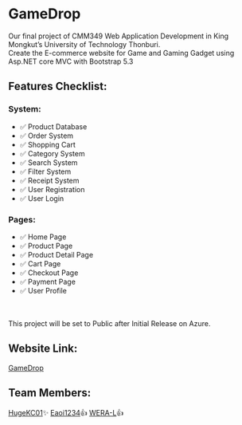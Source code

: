 # GameDrop

Our final project of CMM349 Web Application Development in King Mongkut’s University of Technology Thonburi.
<br>Create the E-commerce website for Game and Gaming Gadget using Asp.NET core MVC with Bootstrap 5.3

## Features Checklist:

### System:

- ✅ Product Database
- ✅ Order System
- ✅ Shopping Cart
- ✅ Category System
- ✅ Search System
- ✅ Filter System
- ✅ Receipt System
- ✅ User Registration
- ✅ User Login

### Pages:

- ✅ Home Page
- ✅ Product Page
- ✅ Product Detail Page
- ✅ Cart Page
- ✅ Checkout Page
- ✅ Payment Page
- ✅ User Profile

<br>
<br>
This project will be set to Public after Initial Release on Azure.
<br>

## Website Link:
[GameDrop](https://gamedrop25671202163026.azurewebsites.net/)

## Team Members:
[HugeKC01](https://github.com/HugeKC01)✨
[Eaoi1234](https://github.com/Eaoi1234)👍
[WERA-L](https://github.com/WeeRef)👍
